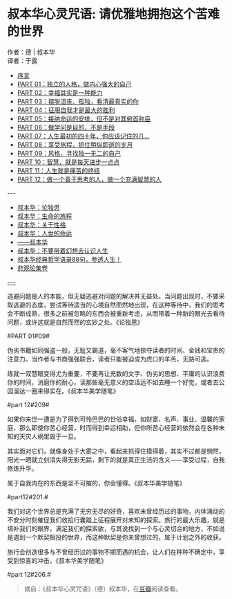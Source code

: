 <link href="../css/style.css" rel="stylesheet" type="text/css" />

# 叔本华心灵咒语: 请优雅地拥抱这个苦难的世界

<span class="r">作者：德 | 叔本华<br />
译者：于露

<div class="dirs">

- [序言](叔本华心灵咒语/preface.md)
- [PART 01：独立的人格，做内心强大的自己](叔本华心灵咒语/1.md)
- [PART 02：幸福其实是一种能力](叔本华心灵咒语/2.md)
- [PART 03：摆脱沮丧、孤独，看清最真实的你](叔本华心灵咒语/3.md)
- [PART 04：征服自我才是最大的胜利](叔本华心灵咒语/4.md)
- [PART 05：接纳命运的安排，但不是对其俯首称臣](叔本华心灵咒语/5.md)
- [PART 06：做学问是目的，不是手段](叔本华心灵咒语/6.md)
- [PART 07：人生最初的四十年，你应该记住的几…](叔本华心灵咒语/7.md)
- [PART 08：享受旅程，抓住稍纵即逝的岁月](叔本华心灵咒语/8.md)
- [PART 09：风格，寻找独一无二的自己](叔本华心灵咒语/9.md)
- [PART 10：智慧，就是每天进步一点点](叔本华心灵咒语/10.md)
- [PART 11：人生就是痛苦的终结](叔本华心灵咒语/11.md)
- [PART 12：做一个善于思考的人，做一个充满智慧的人](叔本华心灵咒语/12.md)


<span class="r">---


+ [叔本华：论独思](叔本华心灵咒语/论独思.md)
+ [叔本华：生命的旅程](叔本华心灵咒语/生命的旅程.md)
+ [叔本华：关于性格](叔本华心灵咒语/关于性格.md)
+ [叔本华：人世的命运](叔本华心灵咒语/人世的命运.md)
+ [——叔本华](叔本华心灵咒语/——叔本华.md)
+ [叔本华：不要带着幻想去认识人生](https://mp.weixin.qq.com/s?__biz=MjM5OTc1NzY5MQ==&mid=2649768307&idx=3&sn=3b384c9e1ca42d30f7bbb62c7bd3fb17)
+ [叔本华经典哲学语录88句，参透人生！](http://www.360doc.cn/mip/944759256.html)
+ [悲观论集卷](https://www.cz2che.com/0/481/)

</div>

<span class="r">[---](#)


<div class="p">
<div class="wavy">


<span class="wavy">逃避问题是人的本能，但无疑逃避对问题的解决并无益处。当问题出现时，不要采取逃避的态度，尝试等待适当的心境自然而然地出现，在这种等待中，我们的思考会不断成熟，很多之前被忽略的东西会被重新考虑，从而带着一种新的眼光去看待问题，或许这就是自然而然的玄妙之处。</span>《论独思》


</div>
</div>

<span class="r">#PART 01#09#


<div class="p">
<div class="wavy">


伪劣书籍如同强盗一般，无耻又霸道，毫不客气地掠夺读者的时间、金钱和宝贵的注意力。当作者与书商强强联合，读者只能被迫成为虎口的羊羔，无路可逃。

练就一双慧眼变得尤为重要，不要再让充数的文字、伪劣的思想、平庸的认识浪费你的时间，消磨你的耐心，读那些毫无意义的空话远不如去睡一个好觉，或者去公园溜达一圈来得实在。《叔本华美学随笔》



</div>
</div>

<span class="r">#part 12#209#


<div class="p">
<div class="wavy">


如果你来世一遭是为了得到可怜巴巴的世俗幸福，如财富、名声、事业、温馨的家庭，那么即使你苦心经营，时而得到幸运相助，但你所苦心经营的依然会在各种未知的天灾人祸里毁于一旦。

其实面对它们，就像身处于大雾之中，看起来抓得住摸得着，其实不过都是惘然，阳光一晒就立刻消失得无影无踪，剩下的就是真正生活的含义——享受过程，自我修炼升华。

属于自我内在的东西是坚不可摧的，你会懂得。《叔本华美学随笔》



</div>
</div>

<span class="r">#part12#201.#


<div class="p">
<div class="wavy">


我们对这个世界总是充满了无穷无尽的好奇，喜欢未曾经历过的事物，内体涌动的不安分时刻催促我们收拾行囊踏上征程展开对未知的探索。旅行的最大乐趣，就是填补我们的眼界，满足我们的探索欲，与其说找到一个与心灵切合的地方，不如说是遇到一个默契相投的世界，而这种默契是你未曾想过的，属于计划之外的收获。

旅行会创造很多与不曾经历过的事物不期而遇的机会，让人们在种种不确定中，享受到惊喜的冲击。《叔本华美学随笔》

</div>
</div>

<span class="r">#part 12#206.#

> 摘自：《叔本华心灵咒语》〔德〕叔本华，在[豆瓣](https://read.douban.com/ebook/10322889)阅读查看。


